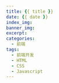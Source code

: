 ```yaml
---
title: {{ title }}
date: {{ date }}
index_img: 
banner_img: 
excerpt: 
categories:
  - 前端
tags:
  - 前端开发
  - HTML
  - CSS
  - Javascript
---
```

